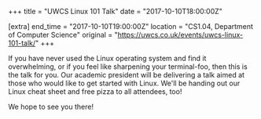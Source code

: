 +++
title = "UWCS Linux 101 Talk"
date = "2017-10-10T18:00:00Z"

[extra]
end_time = "2017-10-10T19:00:00Z"
location = "CS1.04, Department of Computer Science"
original = "https://uwcs.co.uk/events/uwcs-linux-101-talk/"
+++

If you have never used the Linux operating system and find it overwhelming, or if you feel like sharpening your terminal-foo, then this is the talk for you. Our academic president will be delivering a talk aimed at those who would like to get started with Linux. We'll be handing out our Linux cheat sheet and free pizza to all attendees, too\!

We hope to see you there\!

